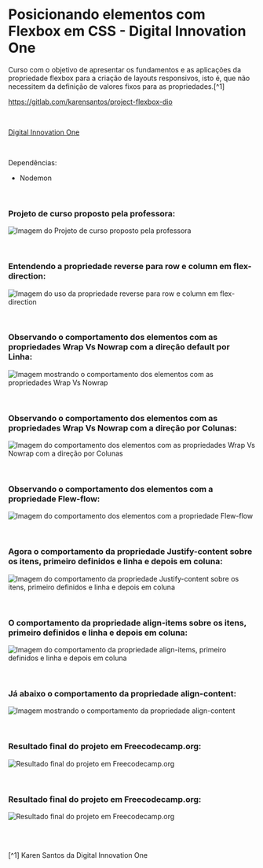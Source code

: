 # Posicionando elementos com Flexbox em CSS - Digital Innovation One


Curso com o objetivo de apresentar os fundamentos e as aplicações da propriedade flexbox para a criação de layouts responsivos, isto é, que não necessitem da definição de valores fixos para as propriedades.[^1]

https://gitlab.com/karensantos/project-flexbox-dio

<br />

[Digital Innovation One](https://web.digitalinnovation.one/home)



<br />


Dependências:

- Nodemon




<br />

### Projeto de curso proposto pela professora:          
![Imagem do Projeto de curso proposto pela professora](/public/images/projeto-proposto-pela-professora-Karen-Santos.png)



<br />

### Entendendo a propriedade reverse para row e column em flex-direction:          
![Imagem do uso da propriedade reverse para row e column em flex-direction](/public/images/entendendo-a-propriedade-reverse.png)






<br />


### Observando o comportamento dos elementos com as propriedades Wrap Vs Nowrap com a direção default por Linha:               
![Imagem mostrando o comportamento dos elementos com as propriedades Wrap Vs Nowrap](/public/images/wrap-vs-nowrap-properties_parte1.png)




<br />


### Observando o comportamento dos elementos com as propriedades Wrap Vs Nowrap com a direção por Colunas:               
![Imagem do comportamento dos elementos com as propriedades Wrap Vs Nowrap com a direção por Colunas](/public/images/wrap-vs-nowrap-properties_parte2.png)




<br />


### Observando o comportamento dos elementos com a propriedade Flew-flow:               
![Imagem do comportamento dos elementos com a propriedade Flew-flow](/public/images/flex-flow-property.png)




<br />


### Agora o comportamento da propriedade Justify-content sobre os itens, primeiro definidos e linha e depois em coluna:               
![Imagem do comportamento da propriedade Justify-content sobre os itens, primeiro definidos e linha e depois em coluna](/public/images/justify-content-property.png)




<br />


### O comportamento da propriedade align-items sobre os itens, primeiro definidos e linha e depois em coluna:               
![Imagem do comportamento da propriedade align-items, primeiro definidos e linha e depois em coluna](/public/images/align-items-property.png)





<br />


### Já abaixo o comportamento da propriedade align-content:                 
![Imagem mostrando o comportamento da propriedade align-content](/public/images/align-content-property.png)





<br />


### Resultado final do projeto em Freecodecamp.org:               
![Resultado final do projeto em Freecodecamp.org](/public/images/)






<br />


### Resultado final do projeto em Freecodecamp.org:               
![Resultado final do projeto em Freecodecamp.org](/public/images/)






<br />
<br />

[^1] Karen Santos da Digital Innovation One 






